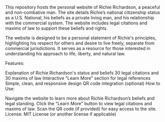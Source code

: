 This repository hosts the personal website of Richie Richardson, a peaceful and non-combative man. The site details Richie’s national citizenship status as a U.S. National, his beliefs as a private living man, and his relationship with the commercial system. The website includes legal citations and maxims of law to support these beliefs and rights.

The website is designed to be a personal statement of Richie's principles, highlighting his respect for others and desire to live freely, separate from commercial jurisdictions. It serves as a resource for those interested in understanding his approach to life, liberty, and natural law.

Features:

Explanation of Richie Richardson's status and beliefs
30 legal citations and 30 maxims of law
Interactive "Learn More" section for legal references
Simple, clean, and responsive design
QR code integration (optional)
How to Use:

Navigate the website to learn more about Richie Richardson’s beliefs and legal standing.
Click the "Learn More" button to view legal citations and maxims of law.
Scan the QR code (if provided) for easy access to the site.
License: MIT License (or another license if applicable)
